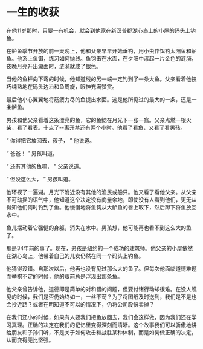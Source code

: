 # 一生的收获

在他11岁那时，只要一有机会，就会到他家在新汉普郡湖心岛上的小屋的码头上钓鱼。

在鲈鱼季节开放的前一天晚上，他和父亲早早开始垂钓，用小虫作饵钓太阳鱼和鲈鱼。他系上鱼饵，练习如何抛线。鱼钩击在水面，在夕阳中漾起一片金色的涟漪，夜晚月亮升出湖面时，涟漪就成了银色。

当他的鱼杆向下弯的时候，他知道线的另一端一定钓到了一条大鱼。父亲看着他技巧纯熟地在码头边沿和鱼周旋，眼神充满赞赏。

最后他小心翼翼地将筋疲力尽的鱼提出水面。这是他所见过的最大的一条，还是一条鲈鱼。

男孩和他父亲看着这条漂亮的鱼，它的鱼鳃在月光下一张一翕。父亲点燃一根火柴，看了看表。十点了--离开禁还有两个小时。他看了看鱼，又看了看男孩。

“ 你得把它放回去，孩子， ” 他说道。

“ 爸爸！ ” 男孩叫道。

“ 还有其他的鱼嘛， ” 父亲说道。

“ 但没这么大， ” 男孩叫道。

他环视了一遍湖。月光下附近没有其他的渔民或船只。他又看了看他父亲。从父亲不可动摇的语气中，他知道这个决定没有商量余地，即使没有人看到他们，更无从得知他们何时钓到了鱼。他慢慢地将鱼钩从大鲈鱼的唇上取下，然后蹲下将鱼放回水中。

鱼儿摆动着它强健的身躯，消失在水中。男孩想，他可能再也看不到这么大的鱼了。

那是34年前的事了。现在，男孩是纽约的一个成功的建筑师。他父亲的小屋依然在湖心岛上，他带着自己的儿女仍然在同一个码头上钓鱼。

他猜得没错。自那次以后，他再也没有见过那么大的鱼了。但每次他面临道德难题而举棋不定的时候，他的眼前总是浮现出那条鱼。

他父亲曾告诉他，道德即是简单的对和错的问题，但要付诸行动却很难。在没人瞧见的时候，我们是否仍始终如一，一丝不苟？为了将图纸及时送到，我们是不是也会抄近路？或者在明知道不可以的情况下，仍将公司股份卖掉？

在我们还小的时候，如果有人要我们把鱼放回去，我们会这样做，因为我们还在学习真理。正确的决定在我们的记忆里变得深刻而清晰。这个故事我们可以骄傲地讲给朋友和子孙们听，不是关于如何攻击和战胜某种体制，而是如何做正确的决定，从而变得无比坚强。
  